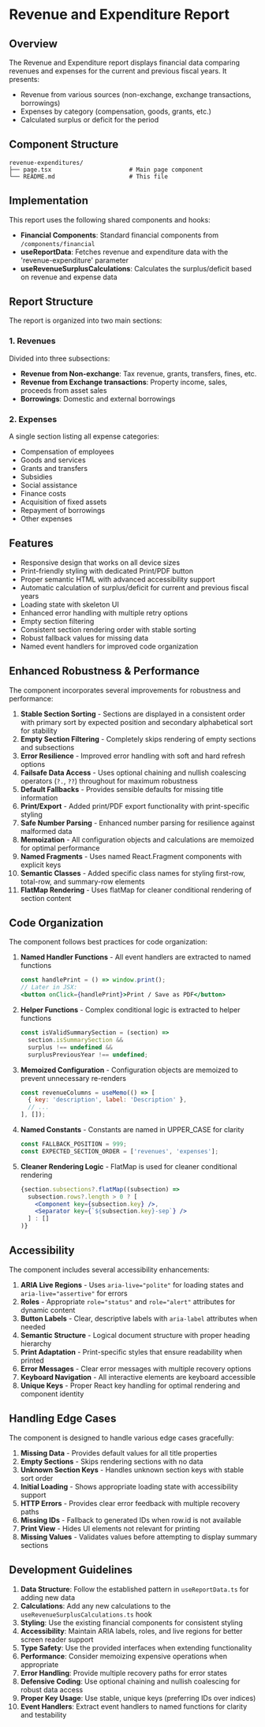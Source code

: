 # Revenue and Expenditure Report

## Overview

The Revenue and Expenditure report displays financial data comparing revenues and expenses for the current and previous fiscal years. It presents:

- Revenue from various sources (non-exchange, exchange transactions, borrowings)
- Expenses by category (compensation, goods, grants, etc.)
- Calculated surplus or deficit for the period

## Component Structure

```
revenue-expenditures/
├── page.tsx                      # Main page component
└── README.md                     # This file
```

## Implementation

This report uses the following shared components and hooks:

- **Financial Components**: Standard financial components from `/components/financial`
- **useReportData**: Fetches revenue and expenditure data with the 'revenue-expenditure' parameter
- **useRevenueSurplusCalculations**: Calculates the surplus/deficit based on revenue and expense data

## Report Structure

The report is organized into two main sections:

### 1. Revenues

Divided into three subsections:
- **Revenue from Non-exchange**: Tax revenue, grants, transfers, fines, etc.
- **Revenue from Exchange transactions**: Property income, sales, proceeds from asset sales
- **Borrowings**: Domestic and external borrowings

### 2. Expenses

A single section listing all expense categories:
- Compensation of employees
- Goods and services
- Grants and transfers
- Subsidies
- Social assistance
- Finance costs
- Acquisition of fixed assets
- Repayment of borrowings
- Other expenses

## Features

- Responsive design that works on all device sizes
- Print-friendly styling with dedicated Print/PDF button
- Proper semantic HTML with advanced accessibility support
- Automatic calculation of surplus/deficit for current and previous fiscal years
- Loading state with skeleton UI
- Enhanced error handling with multiple retry options
- Empty section filtering
- Consistent section rendering order with stable sorting
- Robust fallback values for missing data
- Named event handlers for improved code organization

## Enhanced Robustness & Performance

The component incorporates several improvements for robustness and performance:

1. **Stable Section Sorting** - Sections are displayed in a consistent order with primary sort by expected position and secondary alphabetical sort for stability
2. **Empty Section Filtering** - Completely skips rendering of empty sections and subsections
3. **Error Resilience** - Improved error handling with soft and hard refresh options
4. **Failsafe Data Access** - Uses optional chaining and nullish coalescing operators (`?.`, `??`) throughout for maximum robustness
5. **Default Fallbacks** - Provides sensible defaults for missing title information
6. **Print/Export** - Added print/PDF export functionality with print-specific styling
7. **Safe Number Parsing** - Enhanced number parsing for resilience against malformed data
8. **Memoization** - All configuration objects and calculations are memoized for optimal performance
9. **Named Fragments** - Uses named React.Fragment components with explicit keys
10. **Semantic Classes** - Added specific class names for styling first-row, total-row, and summary-row elements
11. **FlatMap Rendering** - Uses flatMap for cleaner conditional rendering of section content

## Code Organization

The component follows best practices for code organization:

1. **Named Handler Functions** - All event handlers are extracted to named functions
   ```jsx
   const handlePrint = () => window.print();
   // Later in JSX:
   <button onClick={handlePrint}>Print / Save as PDF</button>
   ```

2. **Helper Functions** - Complex conditional logic is extracted to helper functions
   ```jsx
   const isValidSummarySection = (section) => 
     section.isSummarySection && 
     surplus !== undefined && 
     surplusPreviousYear !== undefined;
   ```

3. **Memoized Configuration** - Configuration objects are memoized to prevent unnecessary re-renders
   ```jsx
   const revenueColumns = useMemo(() => [
     { key: 'description', label: 'Description' },
     // ...
   ], []);
   ```

4. **Named Constants** - Constants are named in UPPER_CASE for clarity
   ```jsx
   const FALLBACK_POSITION = 999;
   const EXPECTED_SECTION_ORDER = ['revenues', 'expenses'];
   ```

5. **Cleaner Rendering Logic** - FlatMap is used for cleaner conditional rendering
   ```jsx
   {section.subsections?.flatMap((subsection) =>
     subsection.rows?.length > 0 ? [
       <Component key={subsection.key} />,
       <Separator key={`${subsection.key}-sep`} />
     ] : []
   )}
   ```

## Accessibility

The component includes several accessibility enhancements:

1. **ARIA Live Regions** - Uses `aria-live="polite"` for loading states and `aria-live="assertive"` for errors
2. **Roles** - Appropriate `role="status"` and `role="alert"` attributes for dynamic content
3. **Button Labels** - Clear, descriptive labels with `aria-label` attributes when needed
4. **Semantic Structure** - Logical document structure with proper heading hierarchy
5. **Print Adaptation** - Print-specific styles that ensure readability when printed
6. **Error Messages** - Clear error messages with multiple recovery options
7. **Keyboard Navigation** - All interactive elements are keyboard accessible
8. **Unique Keys** - Proper React key handling for optimal rendering and component identity

## Handling Edge Cases

The component is designed to handle various edge cases gracefully:

1. **Missing Data** - Provides default values for all title properties
2. **Empty Sections** - Skips rendering sections with no data
3. **Unknown Section Keys** - Handles unknown section keys with stable sort order
4. **Initial Loading** - Shows appropriate loading state with accessibility support
5. **HTTP Errors** - Provides clear error feedback with multiple recovery paths
6. **Missing IDs** - Fallback to generated IDs when row.id is not available
7. **Print View** - Hides UI elements not relevant for printing
8. **Missing Values** - Validates values before attempting to display summary sections

## Development Guidelines

1. **Data Structure**: Follow the established pattern in `useReportData.ts` for adding new data
2. **Calculations**: Add any new calculations to the `useRevenueSurplusCalculations.ts` hook
3. **Styling**: Use the existing financial components for consistent styling
4. **Accessibility**: Maintain ARIA labels, roles, and live regions for better screen reader support
5. **Type Safety**: Use the provided interfaces when extending functionality
6. **Performance**: Consider memoizing expensive operations when appropriate
7. **Error Handling**: Provide multiple recovery paths for error states
8. **Defensive Coding**: Use optional chaining and nullish coalescing for robust data access
9. **Proper Key Usage**: Use stable, unique keys (preferring IDs over indices)
10. **Event Handlers**: Extract event handlers to named functions for clarity and testability 